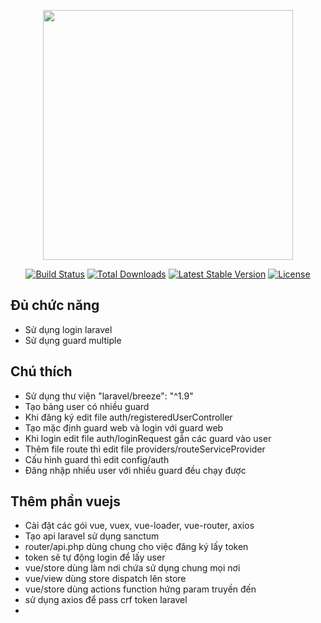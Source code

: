 <p align="center"><a href="https://laravel.com" target="_blank"><img src="https://raw.githubusercontent.com/laravel/art/master/logo-lockup/5%20SVG/2%20CMYK/1%20Full%20Color/laravel-logolockup-cmyk-red.svg" width="400"></a></p>

<p align="center">
<a href="https://travis-ci.org/laravel/framework"><img src="https://travis-ci.org/laravel/framework.svg" alt="Build Status"></a>
<a href="https://packagist.org/packages/laravel/framework"><img src="https://img.shields.io/packagist/dt/laravel/framework" alt="Total Downloads"></a>
<a href="https://packagist.org/packages/laravel/framework"><img src="https://img.shields.io/packagist/v/laravel/framework" alt="Latest Stable Version"></a>
<a href="https://packagist.org/packages/laravel/framework"><img src="https://img.shields.io/packagist/l/laravel/framework" alt="License"></a>
</p>

## Đủ chức năng
- Sử dụng login laravel
- Sử dụng guard multiple
## Chú thích
- Sử dụng thư viện "laravel/breeze": "^1.9"
- Tạo bảng user có nhiều guard
- Khi đăng ký edit file auth/registeredUserController
- Tạo mặc định guard web và login với guard web
- Khi login edit file auth/loginRequest gắn các guard vào user
- Thêm file route thì edit file providers/routeServiceProvider
- Cấu hình guard thì edit config/auth
- Đăng nhập nhiều user với nhiều guard đều chạy được
## Thêm phần vuejs
- Cài đặt các gói vue, vuex, vue-loader, vue-router, axios
- Tạo api laravel sử dụng sanctum
- router/api.php dùng chung cho việc đăng ký lấy token
- token sẽ tự động login để lấy user
- vue/store dùng làm nơi chứa sử dụng chung mọi nơi
- vue/view dùng store dispatch lên store
- vue/store dùng actions function hứng param truyền đến
- sử dụng axios để pass crf token laravel
- 
